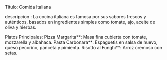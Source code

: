 Titulo: 
Comida Italiana

descripcion : 
La cocina italiana es famosa por sus sabores frescos y auténticos, basados en ingredientes simples como tomate, ajo, aceite de oliva y hierbas.

Platos Principales:
Pizza Margarita**: Masa fina cubierta con tomate, mozzarella y albahaca.
Pasta Carbonara**: Espaguetis en salsa de huevo, queso pecorino, panceta y pimienta.
Risotto al Funghi**: Arroz cremoso con setas.